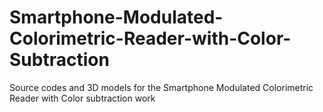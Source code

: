# Smartphone-Modulated-Colorimetric-Reader-with-Color-Subtraction
Source codes and 3D models for the Smartphone Modulated Colorimetric Reader with Color subtraction work
